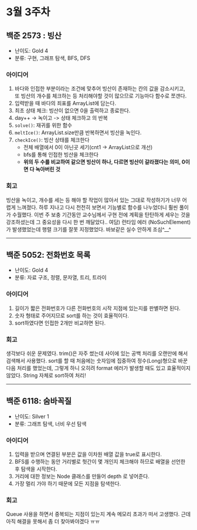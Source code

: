 # 3월 3주차
## 백준 2573 : 빙산
- 난이도: Gold 4
- 분류: 구현, 그래프 탐색, BFS, DFS

### 아이디어
1. 바다와 인접한 부분이라는 조건에 맞추어 빙산이 존재하는 칸의 값을 감소시키고, 또 빙산의 개수를 체크하는 등 처리해야할 것이 많으므로 기능마다 함수로 쪼갠다.
2. 입력받을 때 바다의 죄표를 ArrayList에 담는다.
2. 최초 상태 체크: 빙산이 없으면 0을 출력하고 종료한다.
4. day++ -> 녹이고 -> 상태 체크하고  의 반복
3. `solve()`: 재귀를 위한 함수
4. `meltIce()`: ArrayList.size만큼 반복하면서 빙산을 녹인다.
6. `checkIce()`: 빙산 상태를 체크한다
    - 전체 배열에서 0이 아닌곳 세기(cnt1 -> ArrayList으로 개선)
    - bfs를 통해 인접한 빙산을 체크한다
    - **위의 두 수를 비교하여 같으면 빙산이 하나, 다르면 빙산이 갈라졌다는 의미, 0이면 다 녹아버린 것**

### 회고
빙산을 녹이고, 개수를 세는 등 해야 할 작업이 많아서 있는 그대로 작성하기가 너무 어렵게 느껴졌다. 하루 지나고 다시 천천히 보면서 기능별로 함수를 나누었더니 훨씬 풀이가 수월했다. 이번 주 보충 기간동안 교수님께서 구현 전에 계획을 탄탄하게 세우는 것을 강조하셨는데 그 중요성을 다시 한 번 깨달았다..
여담) 런타임 에러 (NoSuchElement)가 발생했었는데 행렬 크기를 잘못 지정했었다. 바보같은 실수 안하게 조심^__^
____
## 백준 5052: 전화번호 목록
- 난이도: Gold 4
- 분류: 자료 구조, 정렬, 문자열, 트리, 트라이

### 아이디어
1. 길이가 짧은 전화번호가 다른 전화번호의 시작 지점에 있는지를 판별하면 된다.
2. 숫자 형태로 주어지므로 sort를 하는 것이 효율적이다.
3. sort하였다면 인접한 2개만 비교하면 된다.

### 회고
생각보다 쉬운 문제였다. trim()은 자주 썼는데 사이에 있는 공백 처리를 오랜만에 해서 검색해서 사용했다. sort를 할 때 처음에는 숫자임에 집중하여 정수(Long)형으로 바꾼 다음 처리를 했었는데, 그렇게 하니 오히려 format 에러가 발생할 때도 있고 효율적이지 않았다. String 자체로 sort하여 처리!

___
## 백준 6118: 숨바꼭질
- 난이도: Silver 1
- 분류: 그래프 탐색, 너비 우선 탐색

### 아이디어
1. 입력을 받으며 연결된 부분은 값을 이차원 배열 값을 true로 표시한다.
2. BFS를 수행하는 동안 거리별로 헛간이 몇 개인지 체크해야 하므로 배열을 선언한 후 탐색을 시작한다.
3. 거리에 대한 정보는 Node 클래스를 만들어 depth 로 넣어준다.
4. 가장 멀리 가야 하기 때문에 모든 지점을 탐색한다.

### 회고
Queue 사용을 하면서 중복되는 지점이 있는지 계속 메모리 초과가 떠서 고생했다. 근데 아직 해결을 못해서 좀 더 찾아봐야겠다 ㅠㅠ